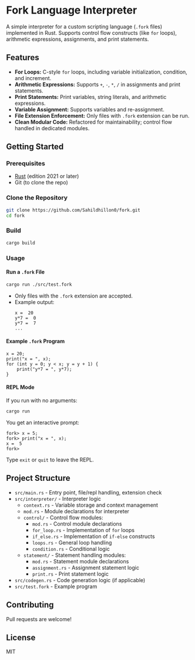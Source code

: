 # Fork Language Interpreter

A simple interpreter for a custom scripting language (`.fork` files) implemented in Rust. Supports control flow constructs (like `for` loops), arithmetic expressions, assignments, and print statements.

## Features
- **For Loops:** C-style `for` loops, including variable initialization, condition, and increment.
- **Arithmetic Expressions:** Supports `+`, `-`, `*`, `/` in assignments and print statements.
- **Print Statements:** Print variables, string literals, and arithmetic expressions.
- **Variable Assignment:** Supports variables and re-assignment.
- **File Extension Enforcement:** Only files with `.fork` extension can be run.
- **Clean Modular Code:** Refactored for maintainability; control flow handled in dedicated modules.

## Getting Started

### Prerequisites
- [Rust](https://www.rust-lang.org/tools/install) (edition 2021 or later)
- Git (to clone the repo)

### Clone the Repository
```sh
git clone https://github.com/Sahildhillon0/fork.git
cd fork
```

### Build
```sh
cargo build
```

### Usage

#### Run a `.fork` File
```sh
cargo run ./src/test.fork
```
- Only files with the `.fork` extension are accepted.
- Example output:
  ```
  x =  20
  y*7 =  0
  y*7 =  7
  ...
  ```

#### Example `.fork` Program
```fork
x = 20;
print("x = ", x);
for (int y = 0; y < x; y = y + 1) {
    print("y*7 = ", y*7);
}
```

#### REPL Mode
If you run with no arguments:
```sh
cargo run
```
You get an interactive prompt:
```
fork> x = 5;
fork> print("x = ", x);
x =  5
fork> 
```
Type `exit` or `quit` to leave the REPL.

## Project Structure
- `src/main.rs` - Entry point, file/repl handling, extension check
- `src/interpreter/` - Interpreter logic
  - `context.rs` - Variable storage and context management
  - `mod.rs` - Module declarations for interpreter
  - `control/` - Control flow modules:
    - `mod.rs` - Control module declarations
    - `for_loop.rs` - Implementation of `for` loops
    - `if_else.rs` - Implementation of `if-else` constructs
    - `loops.rs` - General loop handling
    - `condition.rs` - Conditional logic
  - `statement/` - Statement handling modules:
    - `mod.rs` - Statement module declarations
    - `assignment.rs` - Assignment statement logic
    - `print.rs` - Print statement logic
- `src/codegen.rs` - Code generation logic (if applicable)
- `src/test.fork` - Example program

## Contributing
Pull requests are welcome!

## License
MIT

